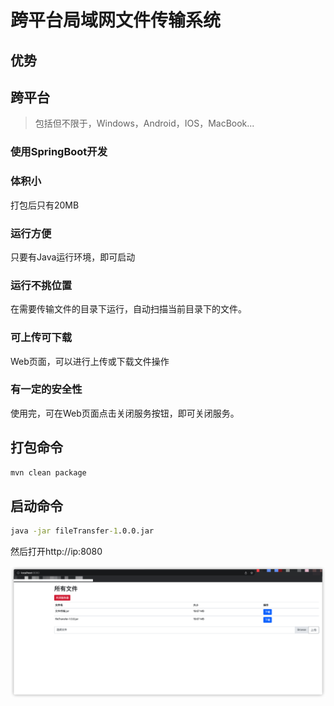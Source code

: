 # 跨平台局域网文件传输系统

## 优势
## 跨平台
>包括但不限于，Windows，Android，IOS，MacBook...

### 使用SpringBoot开发

### 体积小
打包后只有20MB

### 运行方便
只要有Java运行环境，即可启动

### 运行不挑位置
在需要传输文件的目录下运行，自动扫描当前目录下的文件。

### 可上传可下载
Web页面，可以进行上传或下载文件操作

### 有一定的安全性
使用完，可在Web页面点击关闭服务按钮，即可关闭服务。

## 打包命令
```cmd
mvn clean package
```

## 启动命令

```cmd
java -jar fileTransfer-1.0.0.jar
```

然后打开http://ip:8080

![示例图片](images/index.png)
